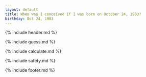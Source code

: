 ```yaml
---
layout: default
title: When was I conceived if I was born on October 24, 1903?
birthday: Oct 24, 1903
---
```


{% include header.md %}

{% include guess.md %}

{% include calculate.md %}

{% include safety.md %}

{% include footer.md %}



